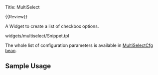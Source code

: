 Title: MultiSelect

{{Review}}

A Widget to create a list of checkbox options.

<srcinclude tag="wgtMultiSelect" lang="AT" outdent="true">widgets/multiselect/Snippet.tpl</srcinclude>

The whole list of configuration parameters is available in [MultiSelectCfg bean](http://ariatemplates.com/aria/guide/apps/apidocs/#aria.widgets.CfgBeans:MultiSelectCfg).

## Sample Usage

<sample sample="widgets/multiselect" />